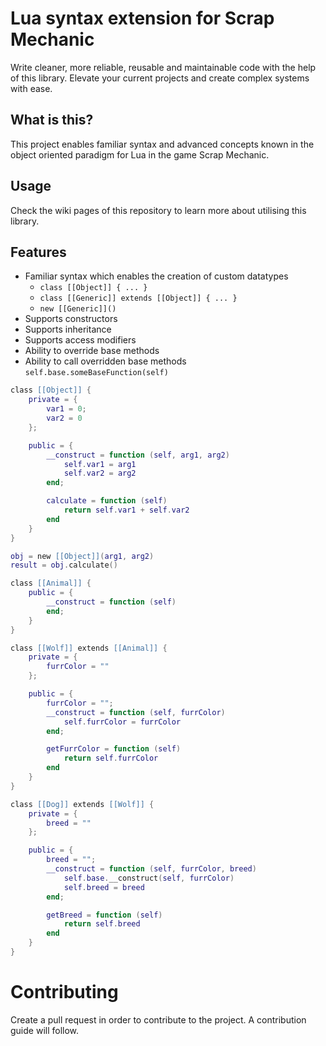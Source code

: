 # Lua syntax extension for Scrap Mechanic
Write cleaner, more reliable, reusable and maintainable code with the help of this library. Elevate your current projects and create complex systems with ease.

## What is this?
This project enables familiar syntax and advanced concepts known in the object oriented paradigm for Lua in the game Scrap Mechanic.

## Usage
Check the wiki pages of this repository to learn more about utilising this library.

## Features
- Familiar syntax which enables the creation of custom datatypes
	- `class [[Object]] { ... }`
	- `class [[Generic]] extends [[Object]] { ... }`
	- `new [[Generic]]()`
- Supports constructors
- Supports inheritance
- Supports access modifiers
- Ability to override base methods
- Ability to call overridden base methods `self.base.someBaseFunction(self)`

```lua
class [[Object]] {
    private = {
        var1 = 0;
        var2 = 0
    };

    public = {
        __construct = function (self, arg1, arg2)
            self.var1 = arg1
            self.var2 = arg2
        end;

        calculate = function (self)
            return self.var1 + self.var2
        end
    }
}

obj = new [[Object]](arg1, arg2)
result = obj.calculate()
```
```lua
class [[Animal]] {
    public = {
        __construct = function (self)
        end;
    }
}

class [[Wolf]] extends [[Animal]] {
    private = {
        furrColor = ""
    };

    public = {
        furrColor = "";
        __construct = function (self, furrColor)
            self.furrColor = furrColor
        end;

        getFurrColor = function (self)
            return self.furrColor
        end
    }
}

class [[Dog]] extends [[Wolf]] {
    private = {
        breed = ""
    };

    public = {
        breed = "";
        __construct = function (self, furrColor, breed)
            self.base.__construct(self, furrColor)
            self.breed = breed
        end;

        getBreed = function (self)
            return self.breed
        end
    }
}
```

# Contributing
Create a pull request in order to contribute to the project. A contribution guide will follow.
